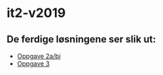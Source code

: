 # it2-v2019

## De ferdige løsningene ser slik ut:
* [Oppgave 2a/bi](https://johanhake.github.io/it2-v2019/oppgave2abi.html)
* [Oppgave 3](https://johanhake.github.io/it2-v2019/oppgave3.html)
